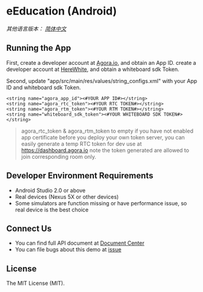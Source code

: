 ﻿# eEducation (Android)*其他语言版本： [简体中文](README.zh.md)*## Running the AppFirst, create a developer account at [Agora.io](https://dashboard.agora.io/signin/), and obtain an App ID.  create a developer account at [HereWhite](https://console.herewhite.com/zh-CN/register/), and obtain a whiteboard sdk Token.Second, update "app/src/main/res/values/string_configs.xml" with your App ID and whiteboard sdk Token.```<string name="agora_app_id"><#YOUR APP ID#></string><string name="agora_rtc_token"><#YOUR RTC TOKEN#></string><string name="agora_rtm_token"><#YOUR RTM TOKEN#></string><string name="whiteboard_sdk_token"><#YOUR WHITEBOARD SDK TOKEN#></string>```> agora_rtc_token & agora_rtm_token to empty if you have not enabled app certificate before you deploy your own token server, you can easily generate a temp RTC token for dev use at https://dashboard.agora.io note the token generated are allowed to join corresponding room only.## Developer Environment Requirements- Android Studio 2.0 or above- Real devices (Nexus 5X or other devices)- Some simulators are function missing or have performance issue, so real device is the best choice## Connect Us- You can find full API document at [Document Center](https://docs.agora.io/en/)- You can file bugs about this demo at [issue](https://github.com/AgoraIO/RTM/issues)## LicenseThe MIT License (MIT).